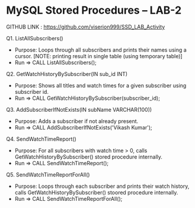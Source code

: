 # MySQL Stored Procedures – LAB-2
GITHUB LINK : https://github.com/viserion999/SSD_LAB_Activity

Q1. ListAllSubscribers()
- Purpose: Loops through all subscribers and prints their names using a cursor. 
           [NOTE: printing result in single table (using temporary table)]
- Run => CALL ListAllSubscribers();

Q2. GetWatchHistoryBySubscriber(IN sub_id INT)
- Purpose: Shows all titles and watch times for a given subscriber using subscriber id.  
- Run => CALL GetWatchHistoryBySubscriber(subscriber_id);

Q3. AddSubscriberIfNotExists(IN subName VARCHAR(100))
- Purpose: Adds a subscriber if not already present.  
- Run => CALL AddSubscriberIfNotExists('Vikash Kumar');

Q4. SendWatchTimeReport()
- Purpose: For all subscribers with watch time > 0, calls GetWatchHistoryBySubscriber() 
           stored procedure internally.  
- Run => CALL SendWatchTimeReport();

Q5. SendWatchTimeReportForAll()
- Purpose: Loops through each subscriber and prints their watch history, calls
           GetWatchHistoryBySubscriber() stoored procedure internally.
- Run => CALL SendWatchTimeReportForAll();
